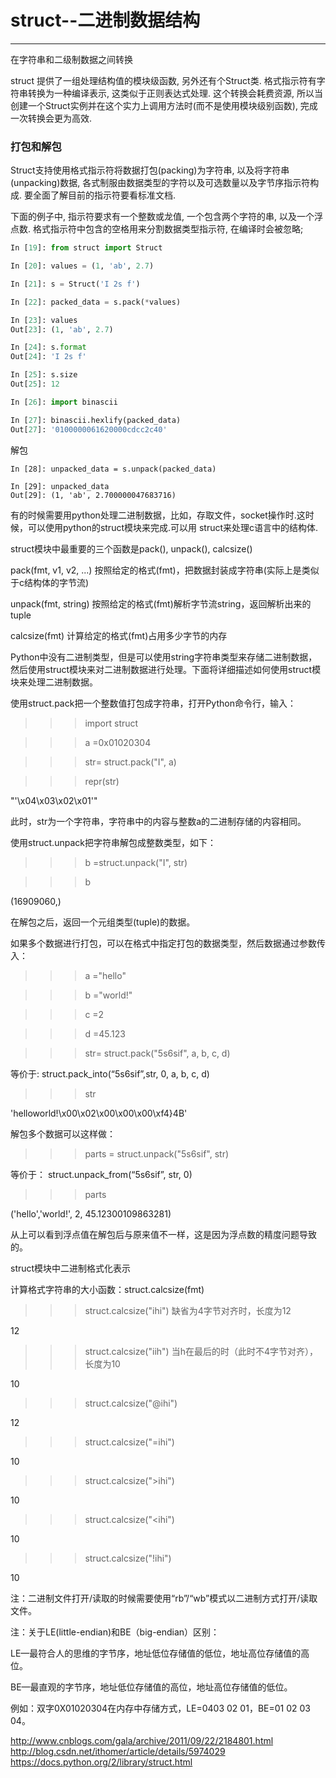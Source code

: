 # struct--二进制数据结构
---
在字符串和二级制数据之间转换

struct 提供了一组处理结构值的模块级函数, 另外还有个Struct类. 格式指示符有字符串转换为一种编译表示, 这类似于正则表达式处理. 这个转换会耗费资源, 所以当创建一个Struct实例并在这个实力上调用方法时(而不是使用模块级别函数), 完成一次转换会更为高效.


### 打包和解包
Struct支持使用格式指示符将数据打包(packing)为字符串, 以及将字符串(unpacking)数据, 各式制服由数据类型的字符以及可选数量以及字节序指示符构成. 要全面了解目前的指示符要看标准文档.

下面的例子中, 指示符要求有一个整数或龙值, 一个包含两个字符的串, 以及一个浮点数. 格式指示符中包含的空格用来分割数据类型指示符, 在编译时会被忽略;
```python
In [19]: from struct import Struct

In [20]: values = (1, 'ab', 2.7)

In [21]: s = Struct('I 2s f')

In [22]: packed_data = s.pack(*values)

In [23]: values
Out[23]: (1, 'ab', 2.7)

In [24]: s.format
Out[24]: 'I 2s f'

In [25]: s.size
Out[25]: 12

In [26]: import binascii

In [27]: binascii.hexlify(packed_data)
Out[27]: '0100000061620000cdcc2c40'
```
解包

```
In [28]: unpacked_data = s.unpack(packed_data)

In [29]: unpacked_data
Out[29]: (1, 'ab', 2.700000047683716)
```



有的时候需要用python处理二进制数据，比如，存取文件，socket操作时.这时候，可以使用python的struct模块来完成.可以用 struct来处理c语言中的结构体.
 

struct模块中最重要的三个函数是pack(), unpack(), calcsize()

pack(fmt, v1, v2, ...)     按照给定的格式(fmt)，把数据封装成字符串(实际上是类似于c结构体的字节流)

unpack(fmt, string)       按照给定的格式(fmt)解析字节流string，返回解析出来的tuple

calcsize(fmt)                 计算给定的格式(fmt)占用多少字节的内存

Python中没有二进制类型，但是可以使用string字符串类型来存储二进制数据，然后使用struct模块来对二进制数据进行处理。下面将详细描述如何使用struct模块来处理二进制数据。

使用struct.pack把一个整数值打包成字符串，打开Python命令行，输入：

>>>import struct

>>> a =0x01020304

>>> str= struct.pack("I", a)

>>>repr(str)

"'\\x04\\x03\\x02\\x01'"

此时，str为一个字符串，字符串中的内容与整数a的二进制存储的内容相同。

 

使用struct.unpack把字符串解包成整数类型，如下：

>>> b =struct.unpack("I", str)

>>> b

(16909060,)

在解包之后，返回一个元组类型(tuple)的数据。

如果多个数据进行打包，可以在格式中指定打包的数据类型，然后数据通过参数传入：

>>> a ="hello"

>>> b ="world!"

>>> c =2

>>> d =45.123

>>> str= struct.pack("5s6sif", a, b, c, d)

等价于: struct.pack_into(“5s6sif”,str,  0, a, b, c, d)

>>> str

'helloworld!\x00\x02\x00\x00\x00\xf4}4B'

解包多个数据可以这样做：

>>>parts = struct.unpack("5s6sif", str)

等价于：  struct.unpack_from(“5s6sif”, str, 0)

>>>parts

('hello','world!', 2, 45.12300109863281)

从上可以看到浮点值在解包后与原来值不一样，这是因为浮点数的精度问题导致的。

struct模块中二进制格式化表示


计算格式字符串的大小函数：struct.calcsize(fmt)

>>>struct.calcsize("ihi")                       缺省为4字节对齐时，长度为12

12

>>>struct.calcsize("iih")                            当h在最后的时（此时不4字节对齐），长度为10

10

>>>struct.calcsize("@ihi")

12

>>>struct.calcsize("=ihi")

10

>>>struct.calcsize(">ihi")

10

>>>struct.calcsize("<ihi")

10

>>>struct.calcsize("!ihi")

10

注：二进制文件打开/读取的时候需要使用“rb”/“wb”模式以二进制方式打开/读取文件。

注：关于LE(little-endian)和BE（big-endian）区别：

LE—最符合人的思维的字节序，地址低位存储值的低位，地址高位存储值的高位。

BE—最直观的字节序，地址低位存储值的高位，地址高位存储值的低位。

例如：双字0X01020304在内存中存储方式，LE=0403 02 01，BE=01 02 03 04。

http://www.cnblogs.com/gala/archive/2011/09/22/2184801.html
http://blog.csdn.net/ithomer/article/details/5974029
https://docs.python.org/2/library/struct.html
